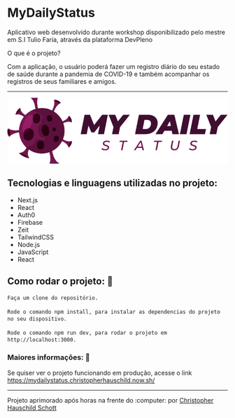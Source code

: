 # MyDailyStatus
Aplicativo web desenvolvido durante workshop disponibilizado pelo mestre em S.I Tulio Faria, através da plataforma DevPleno

O que é o projeto?

Com a aplicação, o usuário poderá fazer um registro diário do seu estado de saúde durante a pandemia de COVID-19 e também acompanhar os registros de seus familiares e amigos.

<hr>

<p align="center">
  <img width="600px" src="https://github.com/ChristopherHauschild/app-fullstackLab-workshop/blob/master/mdl.png?raw=true">
 </p>

## Tecnologias e linguagens utilizadas no projeto:

<ul>
<li>Next.js</li>
<li>React</li>
<li>Auth0</li>
<li>Firebase</li>
<li>Zeit</li>
<li>TailwindCSS</li>
<li>Node.js</li>
<li>JavaScript</li>
<li>React</li>
</ul>

## Como rodar o projeto: :rocket:

```
Faça um clone do repositório.

Rode o comando npm install, para instalar as dependencias do projeto no seu dispositivo.

Rode o comando npm run dev, para rodar o projeto em http://localhost:3000.
```

### Maiores informações: :pencil:

Se quiser ver o projeto funcionando em produção, acesse o link https://mydailystatus.christopherhauschild.now.sh/

<hr>
Projeto aprimorado após horas na frente do :computer: por <a href="https://github.com/ChristopherHauschild"> Christopher Hauschild Schott </a>

